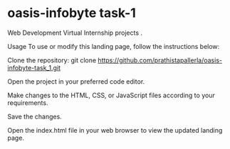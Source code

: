 # oasis-infobyte task-1
Web Development Virtual Internship projects .


Usage
To use or modify this landing page, follow the instructions below:

Clone the repository: git clone https://github.com/prathistapallerla/oasis-infobyte-task_1.git

Open the project in your preferred code editor.

Make changes to the HTML, CSS, or JavaScript files according to your requirements.

Save the changes.

Open the index.html file in your web browser to view the updated landing page.
